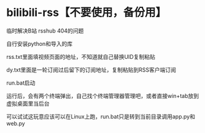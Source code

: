 # bilibili-rss【不要使用，备份用】
临时解决B站 rsshub 404的问题

自行安装python和导入的库

rss.txt里面填视频页面的地址，不知道就自己替换UID复制粘贴

dy.txt里面是一轮订阅过后留下的订阅地址，复制粘贴到RSS客户端订阅

run.bat启动

运行后，会有两个终端弹出，自己找个终端管理器管理吧，或者直接win+tab放到虚拟桌面里当后台

可以试试这玩意应该可以在Linux上跑，run.bat只是转到当前目录调用app.py和web.py
